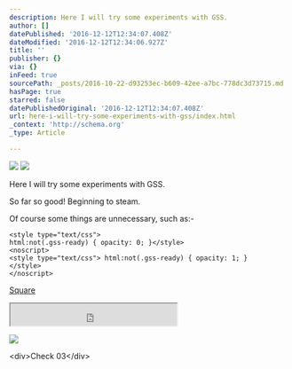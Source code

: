 ```yaml
---
description: Here I will try some experiments with GSS.
author: []
datePublished: '2016-12-12T12:34:07.408Z'
dateModified: '2016-12-12T12:34:06.927Z'
title: ''
publisher: {}
via: {}
inFeed: true
sourcePath: _posts/2016-10-22-d93253ec-b609-42ee-a7bc-778dc3d73715.md
hasPage: true
starred: false
datePublishedOriginal: '2016-12-12T12:34:07.408Z'
url: here-i-will-try-some-experiments-with-gss/index.html
_context: 'http://schema.org'
_type: Article

---
```

![](https://the-grid-user-content.s3-us-west-2.amazonaws.com/42efc948-47d0-46d4-a420-6eff5223c864.png)
![](https://the-grid-user-content.s3-us-west-2.amazonaws.com/7407820d-9de5-45a4-b600-26b056dc4b48.png)

Here I will try some experiments with GSS.

So far so good! Beginning to steam.

Of course some things are unnecessary, such as:-

    <style type="text/css">
    html:not(.gss-ready) { opacity: 0; }</style>
    <noscript>
    <style type="text/css"> html:not(.gss-ready) { opacity: 1; }
    </style>
    </noscript>

[Square][0]

<iframe src="https://the-grid.github.io/ed-userhtml/?g=eJyzScksswvOz01VKEmtKFHIzFMoycgsVgCKKujp6SkklZYoFJdU5qSm2Ct4KiQn5ikkpqRAlGakFqXaKzgBFeTlK5SDeAqpOcWp9jb6ICO5uABuZR3p" height="40" style=""></iframe>

![](https://the-grid-user-content.s3-us-west-2.amazonaws.com/325c5e76-3084-4a02-b5c3-0446dfaa0676.png)

<div\>Check 03</div\>

[0]: https://this-usr.github.io/thegrid-css/